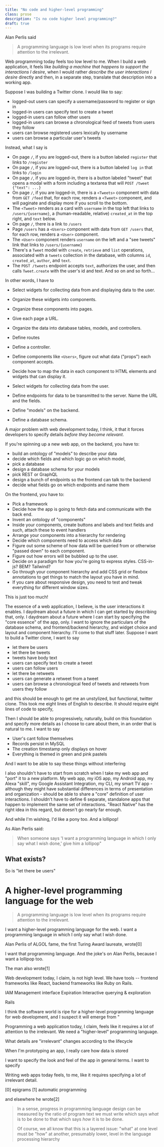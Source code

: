 ```yaml
---
title: "No code and higher-level programming"
class: prose
description: "Is no code higher level programming?"
draft: true
---
```


Alan Perlis said
> A programming language is low level when its programs require attention to the irrelevant. 

Web programming today feels too low level to me. When I build a web application, it feels like *building a machine that happens to support the interactions I desire*, when I would rather *describe the user interactions I desire* directly and then, in a separate step, translate that description into a working app.

Suppose I was building a Twitter clone. I would like to say:

  * logged-out users can specify a username/password to register or sign in
  * logged-in users can specify text to create a tweet
  * logged-in users can follow other users
  * logged-in users can browse a chronological feed of tweets from users they follow
  * users can browse registered users lexically by username
  * users can browse a particular user's tweets


Instead, what I say is
  * On page `/`, if you are logged-out, there is a button labeled `register` that links to `/register`
  * On page `/`, if you are logged-out, there is a button labeled `log in` that links to `/login`
  * On page `/`, if you are logged-in, there is a button labeled "tweet" that opens a modal with a form including a textarea that will `POST /tweet {"text": ...}`
  * On page `/`, if you are logged-in, there is a `<Tweets>` component with data from `GET /feed` that, for each row, renders a `<Tweet>` component, and will paginate and display more if you scroll to the bottom.
  * The `<Tweet>` renders as a card with `username` in the top left that links to `/users/{username}`, a (human-readable, relative) `created_at` in the top right, and `text` below.
  * On page `/`, there is a link to `/users`
  * Page `/users` has a `<Users>` component with data from `GET /users` that, for each row, renders a `<User>` component.
  * The `<User>` component renders `username` on the left and a "see tweets" link that links to `/users/{username}`
  * There's a `Tweet` model with `create`, `retrieve` and `list` operations, associated with a `tweets` collection in the database, with columns `id`, `created_at`, `author`, and `text`.
  * The `POST /tweets` endpoint accepts `text`, authorizes the user, and then calls `Tweet.create` with the user's id and text.
  And so on and so forth...

In other words, I have to
  * Select widgets for collecting data from and displaying data to the user.
  * Organize these widgets into components.
  * Organize these components into pages.
  * Give each page a URL.

  * Organize the data into database tables, models, and controllers.
  * Define routes
  * Define a controller.




  * Define components like `<Users>`, figure out what data ("props") each component accepts.
  * Decide how to map the data in each component to HTML elements and widgets that can display it.
  * Select widgets for collecting data from the user.
  * Define endpoints for data to be transmitted to the server. Name the URL and the fields.
  * Define "models" on the backend.
  * Define a database schema.






A major problem with web development today, I think, it that it forces developers to specify details *before they become relevant*.

If you're spinning up a new web app, on the backend, you have to:
  * build an ontology of "models" to describe your data
  * decide which fields and which logic go on which model, 
  * pick a database
  * design a database schema for your models
  * pick REST or GraphQL
  * design a bunch of endpoints so the frontend can talk to the backend
  * decide what fields go on which endpoints and name them

On the frontend, you have to:
  * Pick a framework
  * Decide how the app is going to fetch data and communicate with the back end.
  * Invent an ontology of "components"
  * Inside your components, create buttons and labels and text fields and such, attach these to event handlers
  * Arrange your components into a hierarchy for rendering
  * Decide which components need to access which data
  * Figure out some scheme of how data will be queried from or otherwise "passed down" to each component.
  * Figure out how errors will be bubbled up to the user.
  * Decide on a paradigm for how you're going to express styles. CSS-in-js? BEM? Tailwind?
  * Go through your component hierarchy and add CSS grid or flexbox annotations to get things to match the layout you have in mind.
  * If you care about responsive design, you need to test and tweak everything for different window sizes.

This is just too much!

The essence of a web application, I believe, is the user interactions it enables. I daydream about a future in which I can get started by describing that, only.
I daydream about a future where I can start by specifying the "core essence" of the app, only. I want to ignore the particulars of the database schema, and frontend/backend hierarchy, and widget choice and layout and component hierarchy. I'll come to that stuff later. Suppose I want to build a Twitter clone, I want to say

  * let there be users
  * let there be tweets
  * tweets have body text
  * users can specify text to create a tweet
  * users can follow users
  * let there be retweets
  * users can generate a retweet from a tweet
  * users can browse a chronological feed of tweets and retweets from users they follow

and this should be enough to get me an unstylized, but functional, twitter clone. This took me eight lines of English to describe. It should require eight lines of code to specify,

Then I should be able to progressively, naturally, build on this foundation and specify more details as I choose to care about them, in an order that is natural to me. I want to say

* User's cant follow themselves
* Records persist in MySQL
* The creation timestamp only displays on hover
* Everything is themed in green and pink pastels

And I want to be able to say these things without interfering

I also shouldn't have to start from scratch when I take my web app and "port" it to a new platform. My web app, my iOS app, my Android app, my Alexa "skill", my Google Assistant Integration, my CLI, my smart TV app - although they might have substantial differences in terms of presentation and organization - should be able to share a "core" definition of user interactions. I shouldn't have to define 6 separate, standalone apps that happen to implement the same set of interactions. "React Native" has the right idea in this regard, but doesn't go nearly far enough.

And while I'm wishing, I'd like a pony too. And a lollipop!

As Alan Perlis said:

> When someone says 'I want a programming language in which I only say what I wish done,' give him a lollipop"

## What exists?

So is "let there be users"

# A higher-level programming language for the web

> A programming language is low level when its programs require attention to the irrelevant. 

I want a higher-level programming language for the web. I want a programming language in which I only say what I wish done.

Alan Perlis of ALGOL fame, the first Turing Award laureate, wrote[0]


I want that programming language. And the joke's on Alan Perlis, because I want a lollipop too.

The man also wrote[1]


Web development today, I claim, is not high level. We have tools -- frontend frameworks like React, backend frameworks like Ruby on Rails.

IAM
Management interface
Expiration
Interactive querying & exploration



Rails




I think the software world is ripe for a higher-level programming language for web development, and I suspect it will emerge from "

Programming a web application today, I claim, feels like it requires a lot of attention to the irrelevant. We need a "higher-level" programming language.

What details are "irrelevant" changes according to the lifecycle

When I'm prototyping an app, I really care how data is stored



I want to specify the look and feel of the app in general terms. 
I want to specify

Writing web apps today feels, to me, like it requires specifying a lot of irrelevant detail.




[0] epigrams
[1] automatic programming

and elsewhere he wrote[2]

> In a sense, progress in programming language design can be measured by the ratio of program text we must write which says *what* is to be done to that which says *how* it is to be done.
>
> Of course, we all know that this is a layered issue: "what" at one level must be "how" at another, presumably lower, level in the language processing hierarchy

